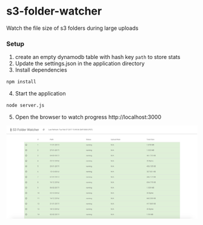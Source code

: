 # s3-folder-watcher
Watch the file size of s3 folders during large uploads

### Setup
1. create an empty dynamodb table with hash key `path` to store stats
2. Update the settings.json in the application directory
3. Install dependencies
  ```bash
  npm install
  ```
4. Start the application
  ```bash
  node server.js
  ```
5. Open the browser to watch progress http://localhost:3000


![Screenshot](screenshot.png)
